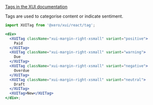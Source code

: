 <div class="xui-margin-vertical">
	<a href="../section-components-identifiers-tag.html" isDocLink>Tags in the XUI documentation</a>
</div>

Tags are used to categorise content or indicate sentiment.

```jsx harmony
import XUITag from '@xero/xui/react/tag';

<div>
  <XUITag className="xui-margin-right-xsmall" variant="positive">
    Paid
  </XUITag>
  <XUITag className="xui-margin-right-xsmall" variant="warning">
    Due
  </XUITag>
  <XUITag className="xui-margin-right-xsmall" variant="negative">
    Overdue
  </XUITag>
  <XUITag className="xui-margin-right-xsmall" variant="neutral">
    Draft
  </XUITag>
  <XUITag>New</XUITag>
</div>;
```
